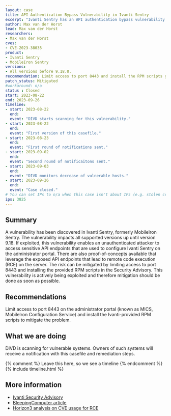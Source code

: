 ```yaml
---
layout: case
title: API Authentication Bypass Vulnerability in Ivanti Sentry
excerpt: "Ivanti Sentry has an API authentication bypass vulnerability with CVSS 9.8. System owners are advised to limit access to port 8443."
author: Max van der Horst
lead: Max van der Horst
researchers:
- Max van der Horst
cves:
- CVE-2023-38035
product: 
- Ivanti Sentry
- MobileIron Sentry
versions: 
- All versions before 9.18.0.
recommendation: Limit access to port 8443 and install the RPM scripts given in Ivanti's Security Advisory.
patch_status: Mitigated
#workaround: n/a
status : Closed
start: 2023-08-22
end: 2023-09-26
timeline:
- start: 2023-08-22
  end:
  event: "DIVD starts scanning for this vulnerability."
- start: 2023-08-22
  end:
  event: "First version of this casefile."
- start: 2023-08-23
  end:
  event: "First round of notifications sent."
- start: 2023-09-02
  end:
  event: "Second round of notificaitons sent."
- start: 2023-09-03
  end:
  event: "DIVD monitors decrease of vulnerable hosts."
- start: 2023-09-26
  end:
  event: "Case closed."
# You can set IPs to n/a when this case isn't about IPs (e.g. stolen credentials)
ips: 3825
---
```

## Summary

A vulnerability has been discovered in Ivanti Sentry, formerly MobileIron Sentry. The vulnerability impacts all supported versions up until version 9.18. If exploited, this vulnerability enables an unauthenticated attacker to access sensitive API endpoints that are used to configure Ivanti Sentry on the administrator portal. There are also proof-of-concepts available that leverage the exposed API endpoints that lead to remote code execution (RCE) on the server. The risk can be mitigated by limiting access to port 8443 and installing the provided RPM scripts in the Security Advisory. This vulnerability is actively being exploited and therefore mitigation should be done as soon as possible.


## Recommendations

Limit access to port 8443 on the administrator portal (known as MICS, MobileIron Configuration Service) and install the Ivanti-provided RPM scripts to mitigate the problem.

## What we are doing

DIVD is scanning for vulnerable systems. Owners of such systems will receive a notification with this casefile and remediation steps.


{% comment %}  Leave this here, so we see a timeline {% endcomment %}
{% include timeline.html %}


## More information

* [Ivanti Security Advisory](https://www.ivanti.com/blog/cve-2023-38035-vulnerability-affecting-ivanti-sentry)
* [BleepingComputer article](https://www.bleepingcomputer.com/news/security/ivanti-warns-of-new-actively-exploited-mobileiron-zero-day-bug/)
* [Horizon3 analysis on CVE usage for RCE](https://www.horizon3.ai/ivanti-sentry-authentication-bypass-cve-2023-38035-deep-dive/)

